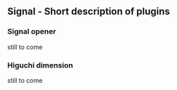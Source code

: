 ## Signal - Short description of plugins

### Signal opener
still to come

### Higuchi dimension
still to come
